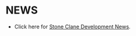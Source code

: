 # NEWS
* Click here for [Stone Clane Development News](https://github.com/Stoneclane-Development/blog/tree/main/news/Stoneclane-Development). 
